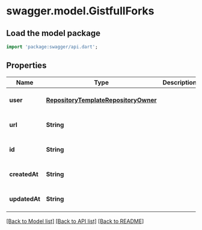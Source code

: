 # swagger.model.GistfullForks

## Load the model package
```dart
import 'package:swagger/api.dart';
```

## Properties
Name | Type | Description | Notes
------------ | ------------- | ------------- | -------------
**user** | [**RepositoryTemplateRepositoryOwner**](RepositoryTemplateRepositoryOwner.md) |  | [optional] [default to null]
**url** | **String** |  | [optional] [default to null]
**id** | **String** |  | [optional] [default to null]
**createdAt** | **String** |  | [optional] [default to null]
**updatedAt** | **String** |  | [optional] [default to null]

[[Back to Model list]](../README.md#documentation-for-models) [[Back to API list]](../README.md#documentation-for-api-endpoints) [[Back to README]](../README.md)

